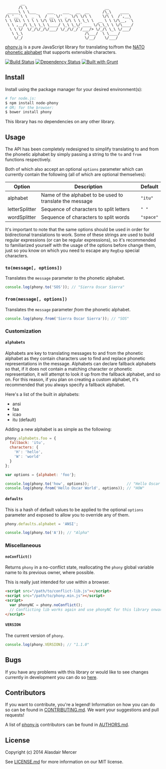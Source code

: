            __
          /\ \                                   __
     _____\ \ \___     ___    ___   __  __      /\_\    ____
    /\ '__`\ \  _ `\  / __`\/' _ `\/\ \/\ \     \/\ \  /',__\
    \ \ \L\ \ \ \ \ \/\ \L\ \\ \/\ \ \ \_\ \  __ \ \ \/\__, `\
     \ \ ,__/\ \_\ \_\ \____/ \_\ \_\/`____ \/\_\_\ \ \/\____/
      \ \ \/  \/_/\/_/\/___/ \/_/\/_/`/___/> \/_/\ \_\ \/___/
       \ \_\                            /\___/  \ \____/
        \/_/                            \/__/    \/___/

[phony.js][0] is a pure JavaScript library for translating to/from the [NATO phonetic alphabet][3] that supports
extensible characters.

[![Build Status](https://travis-ci.org/neocotic/phony.js.svg?branch=develop)][1]
[![Dependency Status](https://gemnasium.com/neocotic/phony.js.svg)][4]
[![Built with Grunt](https://cdn.gruntjs.com/builtwith.png)][5]

## Install

Install using the package manager for your desired environment(s):

``` bash
# for node.js:
$ npm install node-phony
# OR; for the browser:
$ bower install phony
```

This library has no dependencies on any other library.

## Usage

The API has been completely redesigned to simplify translating to and from the phonetic alphabet by simply passing a
string to the `to` and `from` functions respectively.

Both of which also accept an optional `options` parameter which can currently contain the following (all of which are
optional themselves):

| Option         | Description                                              | Default   |
| -------------- | -------------------------------------------------------- | --------- |
| alphabet       | Name of the alphabet to be used to translate the message | `"itu"`   |
| letterSplitter | Sequence of characters to split letters                  | `" "`     |
| wordSplitter   | Sequence of characters to split words                    | `"space"` |

It's important to note that the same options should be used in order for bidirectional translations to work. Some of
these strings are used to build regular expressions (or can be regular expressions), so it's recommended to
familiarized yourself with the usage of the options before change them, just so you know on which you need to escape
any `RegExp` special characters.

### `to(message[, options])`

Translates the `message` parameter *to* the phonetic alphabet.

``` javascript
console.log(phony.to('SOS')); // "Sierra Oscar Sierra"
```

### `from(message[, options])`

Translates the `message` parameter *from* the phonetic alphabet.

``` javascript
console.log(phony.from('Sierra Oscar Sierra')); // "SOS"
```

### Customization

#### `alphabets`

Alphabets are key to translating messages to and from the phonetic alphabet as they contain characters use to find and
replace phonetic representations in the message. Alphabets can declare fallback alphabets so that, if it does not
contain a matching character or phonetic representation, it will attempt to look it up from the fallback alphabet, and
so on. For this reason, if you plan on creating a custom alphabet, it's recommended that you always specify a fallback
alphabet.

Here's a list of the built in alphabets:

- ansi
- faa
- icao
- itu (default)

Adding a new alphabet is as simple as the following:

``` javascript
phony.alphabets.foo = {
  fallback: 'itu',
  characters: {
    'H': 'hello',
    'W': 'world'
  }
};

var options = {alphabet: 'foo'};

console.log(phony.to('how', options));                 // "Hello Oscar World"
console.log(phony.from('Hello Oscar World', options)); // "HOW"
```

#### `defaults`

This is a hash of default values to be applied to the optional `options` parameter and exposed to allow you to override
any of them.

``` javascript
phony.defaults.alphabet = 'ANSI';

console.log(phony.to('A')); // "Alpha"
```

### Miscellaneous

#### `noConflict()`
Returns `phony` in a no-conflict state, reallocating the `phony` global variable name to its previous owner, where
possible.

This is really just intended for use within a browser.

``` html
<script src="/path/to/conflict-lib.js"></script>
<script src="/path/to/phony.min.js"></script>
<script>
  var phonyNC = phony.noConflict();
  // Conflicting lib works again and use phonyNC for this library onwards...
</script>
```

#### `VERSION`
The current version of `phony`.

``` javascript
console.log(phony.VERSION); // "1.1.0"
```

## Bugs

If you have any problems with this library or would like to see changes currently in development you can do so
[here][6].

## Contributors

If you want to contribute, you're a legend! Information on how you can do so can be found in [CONTRIBUTING.md][8]. We
want your suggestions and pull requests!

A list of [phony.js][0] contributors can be found in [AUTHORS.md][7].

## License

Copyright (c) 2014 Alasdair Mercer

See [LICENSE.md][9] for more information on our MIT license.

[0]: http://neocotic.com/phony.js
[1]: https://travis-ci.org/neocotic/phony.js
[2]: https://twitter.com/neocotic
[3]: https://en.wikipedia.org/wiki/NATO_phonetic_alphabet
[4]: https://gemnasium.com/neocotic/phony.js
[5]: http://gruntjs.com
[6]: https://github.com/neocotic/phony.js/issues
[7]: https://github.com/neocotic/phony.js/blob/master/AUTHORS.md
[8]: https://github.com/neocotic/phony.js/blob/master/CONTRIBUTING.md
[9]: https://github.com/neocotic/phony.js/blob/master/LICENSE.md
